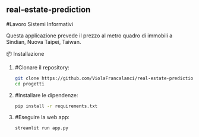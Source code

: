 ## real-estate-prediction
#Lavoro Sistemi Informativi

Questa applicazione prevede il prezzo al metro quadro di immobili a Sindian, Nuova Taipei, Taiwan.

📦 Installazione
1. #Clonare il repository:
   ```bash
   git clone https://github.com/ViolaFrancalanci/real-estate-prediction.git
   cd progetti
2. #Installare le dipendenze:
   ```bash
   pip install -r requirements.txt
3. #Eseguire la web app:
   ```bash
   streamlit run app.py
